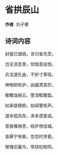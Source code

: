 # 省拱辰山

**作者**: 刘子翚

## 诗词内容

豺狼已烟销，言归省先茔。

岂无消息至，怵惕意自惊。

兵戈道孔由，不折寸草径。

神物阴有护，凶威肃其狞。

敬瞻垅阙云，堕泪眶睫盈。

如承慈穆颜，如闻謦咳声。

道余孤风存，泽本遗爱成。

昔我罹祸苦，结庐傍佳城。

哀慕宁有极，忽忽时序更。

惭愧旧巢鸟，常绕松柏鸣。

